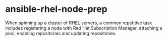 # ansible-rhel-node-prep

When spinning up a cluster of RHEL servers, a common repetitive task includes registering a node with Red Hat Subscription Manager, attaching a pool, enabling repositories and updating repositories.
